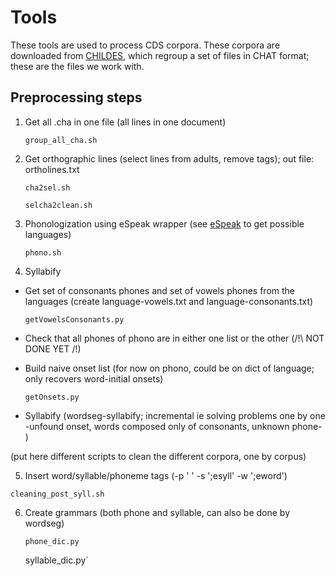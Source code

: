 # Tools


These tools are used to process CDS corpora. These corpora are downloaded from [CHILDES](https://childes.talkbank.org), which regroup a set of files in CHAT format; these are the files we work with.

## Preprocessing steps

1. Get all .cha in one file (all lines in one document)

    `group_all_cha.sh`

2. Get orthographic lines (select lines from adults, remove tags); out file: ortholines.txt

    `cha2sel.sh`
    
    `selcha2clean.sh`

3. Phonologization using eSpeak wrapper (see [eSpeak](http://espeak.sourceforge.net/languages.html) to get possible languages)

    `phono.sh`

4. Syllabify

  - Get set of consonants phones and set of vowels phones from the languages (create language-vowels.txt and language-consonants.txt)
  
    `getVowelsConsonants.py`

  - Check that all phones of phono are in either one list or the other (/!\ NOT DONE YET /!\)
  
  

  - Build naive onset list (for now on phono, could be on dict of language; only recovers word-initial onsets)
  
    `getOnsets.py`
    
  - Syllabify (wordseg-syllabify; incremental ie solving problems one by one -unfound onset, words composed only of consonants, unknown phone- )
  
  (put here different scripts to clean the different corpora, one by corpus)

5. Insert word/syllable/phoneme tags (-p ' ' -s ';esyll' -w ';eword')

  `cleaning_post_syll.sh`
  
6. Create grammars (both phone and syllable, can also be done by wordseg)

   `phone_dic.py`
  
   syllable_dic.py`

